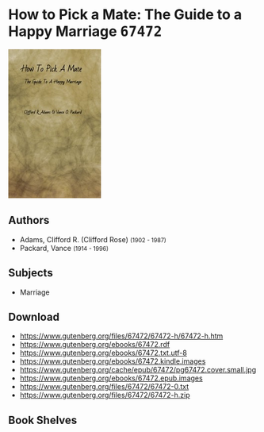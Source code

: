 # How to Pick a Mate: The Guide to a Happy Marriage <kbd>67472</kbd>

![](./cover.medium.jpg "")

## Authors


 - Adams, Clifford R. (Clifford Rose) <small>(1902 - 1987)</small>
 - Packard, Vance <small>(1914 - 1996)</small>

## Subjects


 - Marriage

## Download


 - https://www.gutenberg.org/files/67472/67472-h/67472-h.htm
 - https://www.gutenberg.org/ebooks/67472.rdf
 - https://www.gutenberg.org/ebooks/67472.txt.utf-8
 - https://www.gutenberg.org/ebooks/67472.kindle.images
 - https://www.gutenberg.org/cache/epub/67472/pg67472.cover.small.jpg
 - https://www.gutenberg.org/ebooks/67472.epub.images
 - https://www.gutenberg.org/files/67472/67472-0.txt
 - https://www.gutenberg.org/files/67472/67472-h.zip

## Book Shelves


